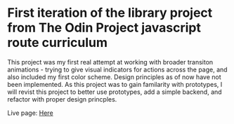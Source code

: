 # First iteration of the library project from The Odin Project javascript route curriculum
This project was my first real attempt at working with broader transiton animations - trying to give visual indicators for actions across the page,
and also included my first color scheme. Design principles as of now have not been implemented. As this project was to gain familarity with prototypes, 
I will revist this project to better use prototypes, add a simple backend, and refactor with proper design princples.

Live page: [Here](https://brycenbb.github.io/library/)
